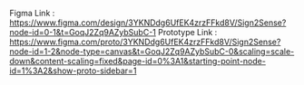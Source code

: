 Figma Link : https://www.figma.com/design/3YKNDdg6UfEK4zrzFFkd8V/Sign2Sense?node-id=0-1&t=GoqJ2Zq9AZybSubC-1
Prototype  Link : https://www.figma.com/proto/3YKNDdg6UfEK4zrzFFkd8V/Sign2Sense?node-id=1-2&node-type=canvas&t=GoqJ2Zq9AZybSubC-0&scaling=scale-down&content-scaling=fixed&page-id=0%3A1&starting-point-node-id=1%3A2&show-proto-sidebar=1
